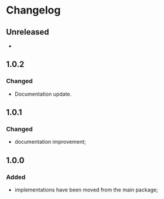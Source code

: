 # Changelog

## Unreleased
* 

## 1.0.2
### Changed
* Documentation update.

## 1.0.1
### Changed
* documentation improvement;

## 1.0.0
### Added
* implementations have been moved from the main package;